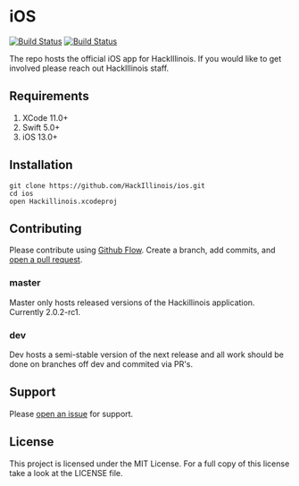 # iOS
[![Build Status](https://travis-ci.com/HackIllinois/iOS.svg?branch=master)](https://travis-ci.com/HackIllinois/iOS)
[![Build Status](https://travis-ci.com/HackIllinois/iOS.svg?branch=dev)](https://travis-ci.com/HackIllinois/iOS)

The repo hosts the official iOS app for HackIllinois. If you would like to get involved please reach out HackIllinois staff.

## Requirements
1. XCode 11.0+
2. Swift 5.0+
3. iOS 13.0+

## Installation #

``` shell
git clone https://github.com/HackIllinois/ios.git
cd ios
open Hackillinois.xcodeproj
```

## Contributing
Please contribute using [Github Flow](https://guides.github.com/introduction/flow/). Create a branch, add commits, and [open a pull request](https://github.com/HackIllinois/ios/compare/).

### master
Master only hosts released versions of the Hackillinois application. Currently 2.0.2-rc1.

### dev
Dev hosts a semi-stable version of the next release and all work should be done on branches off dev and commited via PR's.

## Support
Please [open an issue](https://github.com/HackIllinois/ios/issues/new) for support.

## License
This project is licensed under the MIT License. For a full copy of this license take a look at the LICENSE file.
